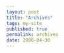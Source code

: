 ```yaml
---
layout: post
title: "Archives"
tags: my-site
published: true
permalink: archives
date: 2006-04-30
---
```



